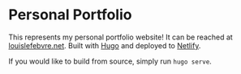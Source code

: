 # Personal Portfolio

This represents my personal portfolio website! It can be reached at
[louislefebvre.net][]. Built with [Hugo][] and deployed to [Netlify][].

If you would like to build from source, simply run `hugo serve`.

[Hugo]: https://gohugo.io/
[louislefebvre.net]: https://louislefebvre.net
[Netlify]: https://www.netlify.com/
